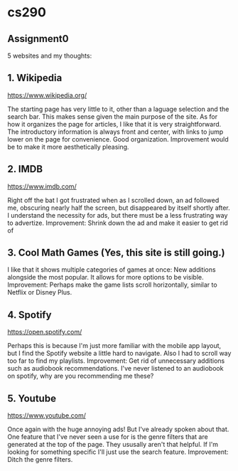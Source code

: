 # cs290
## Assignment0
5 websites and my thoughts:

## 1. Wikipedia 
https://www.wikipedia.org/

The starting page has very little to it, other than a laguage selection and the search bar. This makes sense given the main purpose of the site.
As for how it organizes the page for articles, I like that it is very straightforward. The introductory information is always front and center, with links to jump lower
on the page for convenience. Good organization.
Improvement would be to make it more aesthetically pleasing.

## 2. IMDB 
https://www.imdb.com/

Right off the bat I got frustrated when as I scrolled down, an ad followed me, obscuring nearly half the screen, but disappeared by itself shortly after.
I understand the necessity for ads, but there must be a less frustrating way to advertize.
Improvement: Shrink down the ad and make it easier to get rid of

## 3. Cool Math Games (Yes, this site is still going.)

I like that it shows multiple categories of games at once: New additions alongside the most popular. It allows for more options to be visible.
Improvement: Perhaps make the game lists scroll horizontally, similar to Netflix or Disney Plus.

## 4. Spotify 
https://open.spotify.com/

Perhaps this is because I'm just more familiar with the mobile app layout, but I find the Spotify website a little hard to navigate. Also
I had to scroll way too far to find my playlists.
Improvement: Get rid of unnecessary additions such as audiobook recommendations. I've never listened to an audiobook on spotify,
why are you recommending me these?

## 5. Youtube 
https://www.youtube.com/

Once again with the huge annoying ads! But I've already spoken about that. One feature that I've never seen a use for is the genre filters that are 
generated at the top of the page. They ususally aren't that helpful. If I'm looking for something specific I'll just use the search feature.
Improvement: Ditch the genre filters.
